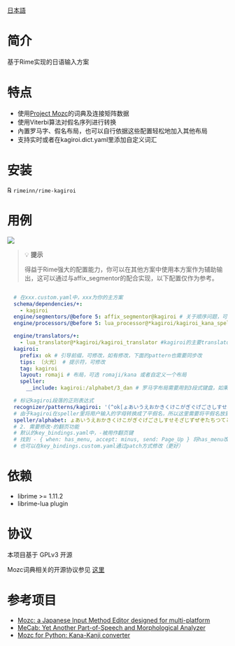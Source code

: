 [日本語](README.md)
# 简介
基于Rime实现的日语输入方案

# 特点
- 使用[Project Mozc](https://github.com/google/mozc)的词典及连接矩阵数据
- 使用Viterbi算法对假名序列进行转换
- 內置罗马字、假名布局，也可以自行依据这些配置轻松地加入其他布局
- 支持实时或者在kagiroi.dict.yaml里添加自定义词汇

# 安装
℞ `rimeinn/rime-kagiroi`

# 用例
![](misc/example.png)


> 💡 **提示**
> 
> 得益于Rime强大的配置能力，你可以在其他方案中使用本方案作为辅助输出，这可以通过与affix_segmentor的配合实现，以下配置仅作为参考。




```yaml

  # 在xxx.custom.yaml中，xxx为你的主方案
  schema/dependencies/+:
    - kagiroi
  engine/segmentors/@before 5: affix_segmentor@kagiroi # 关于顺序问题，可以参考https://github.com/rime/librime/pull/959
  engine/processors/@before 5: lua_processor@*kagiroi/kagiroi_kana_speller # kagiroi使用到的自定义speller，至少要放到rime自带speller的前面，如果打字发现编辑区仍然没有出现平假名，有可能是受到上游的processor的影响，可以试着把这个speller的顺序往前调整

  engine/translators/+:
    - lua_translator@*kagiroi/kagiroi_translator #kagiroi的主要translator，负责把平假名转换成候选
  kagiroi:
    prefix: ok # 引导前缀，可修改，如有修改，下面的pattern也需要同步改
    tips: 〔火光〕 # 提示符，可修改
    tag: kagiroi
    layout: romaji # 布局，可选 romaji/kana 或者自定义一个布局
    speller:
      __include: kagiroi:/alphabet/3_dan # 罗马字布局需要用到3段式键盘，如果是kana布局，需要使用4段式 kagiroi:/alphabet/4_dan

  # 标记kagiroi段落的正则表达式
  recognizer/patterns/kagiroi: '(^ok[ょあいうえおかきくけこがぎぐげごさしすせそざじずぜぞたちつてとだぢづでどなにぬねのはひふへほばびぶべぼぱぴぷぺぽまみむめもやゆよらりるれろわゐ𛄟ゑをんゃっゕゖーゅabcdefghijklmnopqrstuvwxyz\-;]*$)'
  # 由于kagiroi在speller里将用户输入的字母转换成了平假名，所以这里需要将平假名放到alphabet里面，否则kagiroi将无法正常工作
  speller/alphabet: ょあいうえおかきくけこがぎぐげごさしすせそざじずぜぞたちつてとだぢづでどなにぬねのはひふへほばびぶべぼぱぴぷぺぽまみむめもやゆよらりるれろわゐ𛄟ゑをんゃっゕゖーゅabcdefghijklmnopqrstuvwxyz-ABCDEFGHIJKLMNOPQRSTUVWXYZ/;
  # 2. 需要修改-的翻页功能
  # 默认的key_bindings.yaml中，-被用作翻页键
  # 找到 - { when: has_menu, accept: minus, send: Page_Up } 将has_menu改为paging, 这样只有在进入paging状态后，-才会向前翻页
  # 也可以在key_bindings.custom.yaml通过patch方式修改（更好）

```

# 依赖
- librime >= 1.11.2
- librime-lua plugin

# 协议
本项目基于 GPLv3 开源

Mozc词典相关的开源协议参见
[这里](https://github.com/google/mozc/blob/006ed69bf545548a8a3596b13f58cb22cf3d8a2f/src/data/dictionary_oss/README.txt)

# 参考项目
- [Mozc: a Japanese Input Method Editor designed for multi-platform](https://github.com/google/mozc)
- [MeCab: Yet Another Part-of-Speech and Morphological Analyzer](https://taku910.github.io/mecab/)
- [Mozc for Python: Kana-Kanji converter](https://github.com/ikegami-yukino/mozcpy)
